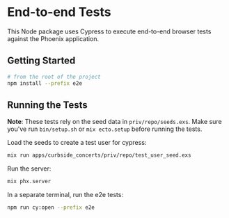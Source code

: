 # End-to-end Tests

This Node package uses Cypress to execute end-to-end browser tests against the Phoenix application.

## Getting Started

```sh
# from the root of the project
npm install --prefix e2e
```

## Running the Tests

**Note**: These tests rely on the seed data in `priv/repo/seeds.exs`. Make sure you've run `bin/setup.sh` or `mix ecto.setup` before running the tests.

Load the seeds to create a test user for cypress:

```sh
mix run apps/curbside_concerts/priv/repo/test_user_seed.exs
```

Run the server:

```sh
mix phx.server
```

In a separate terminal, run the e2e tests:

```sh
npm run cy:open --prefix e2e
```
